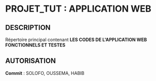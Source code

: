 # PROJET_TUT : APPLICATION WEB

## DESCRIPTION
  Répertoire principal contenant **LES CODES DE L'APPLICATION WEB FONCTIONNELS ET TESTES**
  
## AUTORISATION
  **Commit** : SOLOFO, OUSSEMA, HABIB
